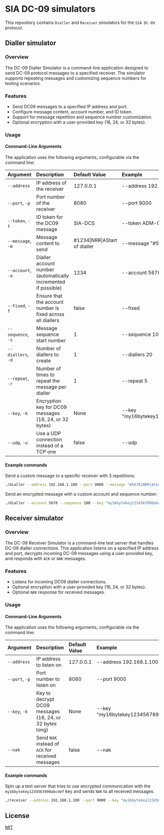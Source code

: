 # SIA DC-09 simulators

This repository contains `Dialler` and `Receiver` simulators for the `SIA DC-09` protocol.

## Dialler simulator

### Overview

The DC-09 Dialler Simulator is a command-line application designed to send DC-09 protocol messages to a specified receiver. The simulator supports repeating messages and customizing sequence numbers for testing scenarios.

### Features

- Send DC09 messages to a specified IP address and port.
- Configure message content, account number, and ID token.
- Support for message repetition and sequence number customization.
- Optional encryption with a user-provided key (16, 24, or 32 bytes).

### Usage

#### Command-Line Arguments

The application uses the following arguments, configurable via the command line:

| Argument           | Description                                                   | Default Value                 | Example                             |
|:-------------------|:--------------------------------------------------------------|:------------------------------|:------------------------------------|
| `--address`        | IP address of the receiver                                    | 127.0.0.1                     | --address 192.168.1.100             |
| `--port`, `-p`     | Port number of the receiver                                   | 8080                          | --port 9000                         |
| `--token`, `-t`    | ID token for the DC09 message                                 | SIA-DCS                       | --token ADM-CID                     |
| `--message`, `-m`  | Message content to send                                       | #1234\|NRR\|AStart of dialler | --message "#5678\|NRR\|Atest"       |
| `--account`, `-a`  | Dialler account number (automatically incremented if possible)| 1234                          | --account 5678                      |
| `--fixed`, `-f`    | Ensure that the account number is fixed across all diallers   | false                         | --fixed                             |
| `--sequence`, `-s` | Message sequence start number                                 | 1                             | --sequence 100                      |
| `--diallers`, `-d` | Number of diallers to create                                  | 1                             | --diallers 20                       |
| `--repeat`, `-r`   | Number of times to repeat the message per dialler             | 1                             | --repeat 5                          |
| `--key`, `-k`      | Encryption key for DC09 messages (16, 24, or 32 bytes)        | None                          | --key "my16bytekey1234567890abcdef" |
| `--udp`, `-u`      | Use a UDP connection instead of a TCP one                     | false                         | --udp                               |

#### Example commands

Send a custom message to a specific receiver with 3 repetitions:

```sh
./dialler --address 192.168.1.100 --port 9000 --message "#5678|NRR|Atest" --repeat 3
```

Send an encrypted message with a custom account and sequence number:

```sh
./dialler --account 5678 --sequence 100 --key "my16bytekey1234567890abcdef"
```

## Receiver simulator

### Overview

The DC-09 Receiver Simulator is a command-line test server that handles DC-09 dialler connections. This application listens on a specified IP address and port, decrypts incoming DC-09 messages using a user-provided key, and responds with `ACK` or `NAK` messages.

### Features

- Listens for incoming DC09 dialler connections.
- Optional encryption with a user-provided key (16, 24, or 32 bytes).
- Optional `NAK` response for received messages.

### Usage

#### Command-Line Arguments

The application uses the following arguments, configurable via the command line:

| Argument       | Description                                             | Default Value | Example                             |
|:---------------|:--------------------------------------------------------|:--------------|:------------------------------------|
| `--address`    | IP address to listen on                                 | 127.0.0.1     | --address 192.168.1.100             |
| `--port`, `-p` | Port number to listen on                                | 8080          | --port 9000                         |
| `--key`, `-k`  | Key to decrypt DC09 messages (16, 24, or 32 bytes long) | None          | --key "my16bytekey1234567890abcdef" |
| `--nak`        | Send `NAK` instead of `ACK` for received messages       | false         | --nak                               |

#### Example commands

Spin up a test server that tries to use encrypted communication with the `my16bytekey1234567890abcdef` key and sends `NAK` to all received messages.

```sh
./receiver --address 192.168.1.100 --port 9000 --key "my16bytekey1234567890abcdef" --nak
```

## License

[MIT](./LICENSE)
